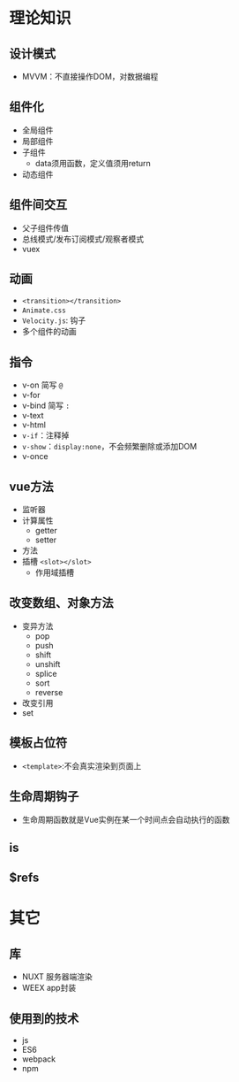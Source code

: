 # 理论知识
## 设计模式
- MVVM：不直接操作DOM，对数据编程

## 组件化
- 全局组件
- 局部组件
- 子组件
  - data须用函数，定义值须用return
- 动态组件

## 组件间交互
- 父子组件传值
- 总线模式/发布订阅模式/观察者模式
- vuex

## 动画
- `<transition></transition>`
- `Animate.css`
- `Velocity.js`: 钩子
- 多个组件的动画

## 指令
- v-on      简写 `@`
- v-for
- v-bind    简写 `:`
- v-text
- v-html
- `v-if`：注释掉
- `v-show`：`display:none`，不会频繁删除或添加DOM
- v-once

## vue方法
- 监听器
- 计算属性
  - getter
  - setter
- 方法
- 插槽 `<slot></slot>`
  - 作用域插槽

## 改变数组、对象方法
- 变异方法
  - pop
  - push
  - shift
  - unshift
  - splice
  - sort
  - reverse
- 改变引用
- set

## 模板占位符
- `<template>`:不会真实渲染到页面上

## 生命周期钩子
- 生命周期函数就是Vue实例在某一个时间点会自动执行的函数

## is
## $refs

# 其它
## 库
- NUXT 服务器端渲染
- WEEX app封装

## 使用到的技术
- js
- ES6
- webpack
- npm